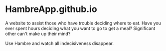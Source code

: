 # HambreApp.github.io
A website to assist those who have trouble deciding where to eat.
Have you ever spent hours deciding what you want to go to get a meal?
Significant other can't make up their mind?

Use Hambre and watch all indecisiveness disappear.
